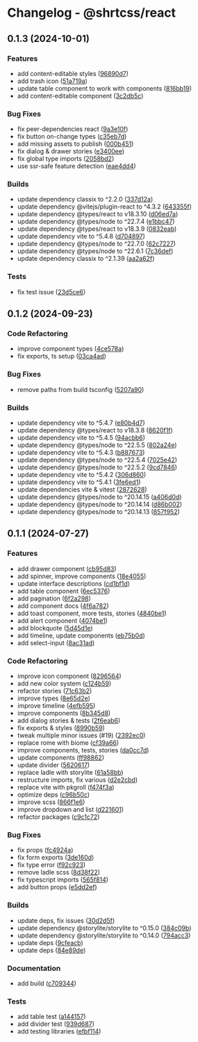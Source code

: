 # Changelog - @shrtcss/react

## 0.1.3 (2024-10-01)

### Features

- add content-editable styles ([96890d7](https://github.com/jrson83/shrtcss/commit/96890d7))
- add trash icon ([51a719a](https://github.com/jrson83/shrtcss/commit/51a719a))
- update table component to work with components ([816bb19](https://github.com/jrson83/shrtcss/commit/816bb19))
- add content-editable component ([3c2db5c](https://github.com/jrson83/shrtcss/commit/3c2db5c))

### Bug Fixes

- fix peer-dependencies react ([9a3e10f](https://github.com/jrson83/shrtcss/commit/9a3e10f))
- fix button on-change types ([c35eb7d](https://github.com/jrson83/shrtcss/commit/c35eb7d))
- add missing assets to publish ([000b451](https://github.com/jrson83/shrtcss/commit/000b451))
- fix dialog & drawer stories ([e3400ee](https://github.com/jrson83/shrtcss/commit/e3400ee))
- fix global type imports ([2058bd2](https://github.com/jrson83/shrtcss/commit/2058bd2))
- use ssr-safe feature detection ([eae4dd4](https://github.com/jrson83/shrtcss/commit/eae4dd4))

### Builds

- update dependency classix to ^2.2.0 ([337d12a](https://github.com/jrson83/shrtcss/commit/337d12a))
- update dependency @vitejs/plugin-react to ^4.3.2 ([643355f](https://github.com/jrson83/shrtcss/commit/643355f))
- update dependency @types/react to v18.3.10 ([d06ed7a](https://github.com/jrson83/shrtcss/commit/d06ed7a))
- update dependency @types/node to ^22.7.4 ([e1bbc47](https://github.com/jrson83/shrtcss/commit/e1bbc47))
- update dependency @types/react to v18.3.9 ([0832eab](https://github.com/jrson83/shrtcss/commit/0832eab))
- update dependency vite to ^5.4.8 ([d704897](https://github.com/jrson83/shrtcss/commit/d704897))
- update dependency @types/node to ^22.7.0 ([62c7227](https://github.com/jrson83/shrtcss/commit/62c7227))
- update dependency @types/node to ^22.6.1 ([7c36def](https://github.com/jrson83/shrtcss/commit/7c36def))
- update dependency classix to ^2.1.39 ([aa2a62f](https://github.com/jrson83/shrtcss/commit/aa2a62f))

### Tests

- fix test issue ([23d5ce6](https://github.com/jrson83/shrtcss/commit/23d5ce6))

## 0.1.2 (2024-09-23)

### Code Refactoring

- improve component types ([4ce578a](https://github.com/jrson83/shrtcss/commit/4ce578a))
- fix exports, ts setup ([03ca4ad](https://github.com/jrson83/shrtcss/commit/03ca4ad))

### Bug Fixes

- remove paths from build tsconfig ([5207a90](https://github.com/jrson83/shrtcss/commit/5207a90))

### Builds

- update dependency vite to ^5.4.7 ([e80b4d7](https://github.com/jrson83/shrtcss/commit/e80b4d7))
- update dependency @types/react to v18.3.8 ([8620f1f](https://github.com/jrson83/shrtcss/commit/8620f1f))
- update dependency vite to ^5.4.5 ([94acbb6](https://github.com/jrson83/shrtcss/commit/94acbb6))
- update dependency @types/node to ^22.5.5 ([802a24e](https://github.com/jrson83/shrtcss/commit/802a24e))
- update dependency vite to ^5.4.3 ([b887673](https://github.com/jrson83/shrtcss/commit/b887673))
- update dependency @types/node to ^22.5.4 ([7025e42](https://github.com/jrson83/shrtcss/commit/7025e42))
- update dependency @types/node to ^22.5.2 ([9cd7846](https://github.com/jrson83/shrtcss/commit/9cd7846))
- update dependency vite to ^5.4.2 ([306d860](https://github.com/jrson83/shrtcss/commit/306d860))
- update dependency vite to ^5.4.1 ([3fe6ed1](https://github.com/jrson83/shrtcss/commit/3fe6ed1))
- update dependencies vite & vitest ([2872628](https://github.com/jrson83/shrtcss/commit/2872628))
- update dependency @types/node to ^20.14.15 ([a406d0d](https://github.com/jrson83/shrtcss/commit/a406d0d))
- update dependency @types/node to ^20.14.14 ([d86b002](https://github.com/jrson83/shrtcss/commit/d86b002))
- update dependency @types/node to ^20.14.13 ([857f952](https://github.com/jrson83/shrtcss/commit/857f952))

## 0.1.1 (2024-07-27)

### Features

- add drawer component ([cb95d83](https://github.com/jrson83/shrtcss/commit/cb95d83))
- add spinner, improve components ([18e4055](https://github.com/jrson83/shrtcss/commit/18e4055))
- update interface descriptions ([cd1bf1d](https://github.com/jrson83/shrtcss/commit/cd1bf1d))
- add table component ([6ec5376](https://github.com/jrson83/shrtcss/commit/6ec5376))
- add pagination ([6f2a298](https://github.com/jrson83/shrtcss/commit/6f2a298))
- add component docs ([4f6a782](https://github.com/jrson83/shrtcss/commit/4f6a782))
- add toast component, more tests, stories ([4840be1](https://github.com/jrson83/shrtcss/commit/4840be1))
- add alert component ([4074be1](https://github.com/jrson83/shrtcss/commit/4074be1))
- add blockquote ([5d45d1e](https://github.com/jrson83/shrtcss/commit/5d45d1e))
- add timeline, update components ([eb75b0d](https://github.com/jrson83/shrtcss/commit/eb75b0d))
- add select-input ([8ac31ad](https://github.com/jrson83/shrtcss/commit/8ac31ad))

### Code Refactoring

- improve icon component ([8296564](https://github.com/jrson83/shrtcss/commit/8296564))
- add new color system ([c124b59](https://github.com/jrson83/shrtcss/commit/c124b59))
- refactor stories ([71c63b2](https://github.com/jrson83/shrtcss/commit/71c63b2))
- improve types ([8e65d2e](https://github.com/jrson83/shrtcss/commit/8e65d2e))
- improve timeline ([4efb595](https://github.com/jrson83/shrtcss/commit/4efb595))
- improve components ([8b345d8](https://github.com/jrson83/shrtcss/commit/8b345d8))
- add dialog stories & tests ([2f6eab6](https://github.com/jrson83/shrtcss/commit/2f6eab6))
- fix exports & styles ([8990b59](https://github.com/jrson83/shrtcss/commit/8990b59))
- tweak multiple minor issues (#19) ([2392ec0](https://github.com/jrson83/shrtcss/commit/2392ec0))
- replace rome with biome ([cf39a66](https://github.com/jrson83/shrtcss/commit/cf39a66))
- improve components, tests, stories ([da0cc7d](https://github.com/jrson83/shrtcss/commit/da0cc7d))
- update components ([ff98862](https://github.com/jrson83/shrtcss/commit/ff98862))
- update divider ([5620617](https://github.com/jrson83/shrtcss/commit/5620617))
- replace ladle with storylite ([61a58bb](https://github.com/jrson83/shrtcss/commit/61a58bb))
- restructure imports, fix various ([d2e2cbd](https://github.com/jrson83/shrtcss/commit/d2e2cbd))
- replace vite with pkgroll ([f474f3a](https://github.com/jrson83/shrtcss/commit/f474f3a))
- optimize deps ([c96b50c](https://github.com/jrson83/shrtcss/commit/c96b50c))
- improve scss ([866f1e6](https://github.com/jrson83/shrtcss/commit/866f1e6))
- improve dropdown and list ([d221601](https://github.com/jrson83/shrtcss/commit/d221601))
- refactor packages ([c9c1c72](https://github.com/jrson83/shrtcss/commit/c9c1c72))

### Bug Fixes

- fix props ([fc4924a](https://github.com/jrson83/shrtcss/commit/fc4924a))
- fix form exports ([3de160d](https://github.com/jrson83/shrtcss/commit/3de160d))
- fix type error ([f92c923](https://github.com/jrson83/shrtcss/commit/f92c923))
- remove ladle scss ([8d38f22](https://github.com/jrson83/shrtcss/commit/8d38f22))
- fix typescript imports ([565f814](https://github.com/jrson83/shrtcss/commit/565f814))
- add button props ([e5dd2ef](https://github.com/jrson83/shrtcss/commit/e5dd2ef))

### Builds

- update deps, fix issues ([30d2d5f](https://github.com/jrson83/shrtcss/commit/30d2d5f))
- update dependency @storylite/storylite to ^0.15.0 ([384c09b](https://github.com/jrson83/shrtcss/commit/384c09b))
- update dependency @storylite/storylite to ^0.14.0 ([794acc3](https://github.com/jrson83/shrtcss/commit/794acc3))
- update deps ([9cfeacb](https://github.com/jrson83/shrtcss/commit/9cfeacb))
- update deps ([84e89de](https://github.com/jrson83/shrtcss/commit/84e89de))

### Documentation

- add build ([c709344](https://github.com/jrson83/shrtcss/commit/c709344))

### Tests

- add table test ([a144157](https://github.com/jrson83/shrtcss/commit/a144157))
- add divider test ([939d687](https://github.com/jrson83/shrtcss/commit/939d687))
- add testing libraries ([efbf114](https://github.com/jrson83/shrtcss/commit/efbf114))
